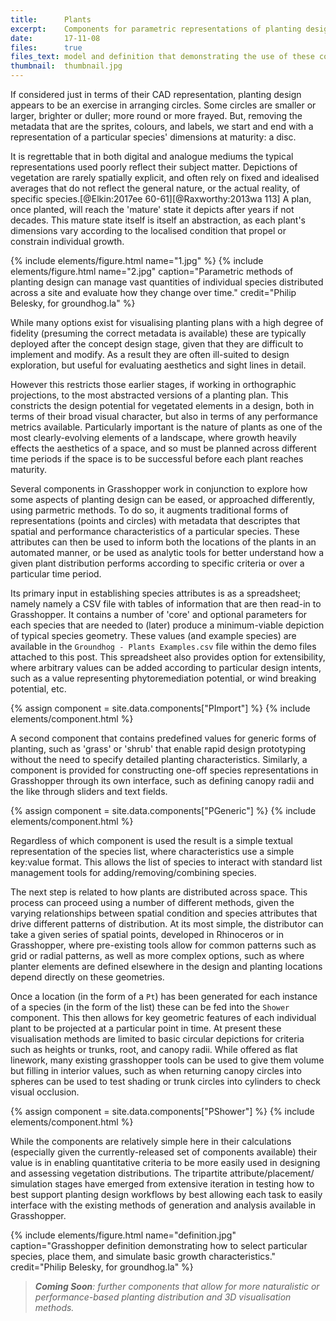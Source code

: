 ```yaml
---
title:      Plants
excerpt:    Components for parametric representations of planting design, analysis, and visualisation.
date:       17-11-08
files:      true
files_text: model and definition that demonstrating the use of these components
thumbnail:  thumbnail.jpg
---
```


If considered just in terms of their CAD representation, planting design appears to be an exercise in arranging circles. Some circles are smaller or larger, brighter or duller; more round or more frayed. But, removing the metadata that are the sprites, colours, and labels, we start and end with a representation of a particular species' dimensions at maturity: a disc.

It is regrettable that in both digital and analogue mediums the typical representations used poorly reflect their subject matter. Depictions of vegetation are rarely spatially explicit, and often rely on fixed and idealised averages that do not reflect the general nature, or the actual reality, of specific species.[@Elkin:2017ee 60-61][@Raxworthy:2013wa 113] A plan, once planted, will reach the 'mature' state it depicts after years if not decades. This mature state itself is itself an abstraction, as each plant's dimensions vary according to the localised condition that propel or constrain individual growth.

{% include elements/figure.html name="1.jpg" %}
{% include elements/figure.html name="2.jpg" caption="Parametric methods of planting design can manage vast quantities of individual species distributed across a site and evaluate how they change over time." credit="Philip Belesky, for groundhog.la" %}

While many options exist for visualising planting plans with a high degree of fidelity (presuming the correct metadata is available) these are typically deployed after the concept design stage, given that they are difficult to implement and modify. As a result they are often ill-suited to design exploration, but useful for evaluating aesthetics and sight lines in detail.

However this restricts those earlier stages, if working in orthographic projections, to the most abstracted versions of a planting plan. This constricts the design potential for vegetated elements in a design, both in terms of their broad visual character, but also in terms of any performance metrics available. Particularly important is the nature of plants as one of the most clearly-evolving elements of a landscape, where growth heavily effects the aesthetics of a space, and so must be planned across different time periods if the space is to be successful before each plant reaches maturity.

Several components in Grasshopper work in conjunction to explore how some aspects of planting design can be eased, or approached differently, using parmetric methods. To do so, it augments traditional forms of representations (points and circles) with metadata that descriptes that spatial and performance characteristics of a particular species. These attributes can then be used to inform both the locations of the plants in an automated manner, or be used as analytic tools for better understand how a given plant distribution performs according to specific criteria or over a particular time period.

Its primary input in establishing species attributes is as a spreadsheet; namely namely a CSV file with tables of information that are then read-in to Grasshopper. It contains a number of 'core' and optional parameters for each species that are needed to (later) produce a minimum-viable depiction of typical species geometry. These values (and example species) are available in the `Groundhog - Plants Examples.csv` file within the demo files attached to this post. This spreadsheet also provides option for extensibility, where arbitrary values can be added according to particular design intents, such as a value representing phytoremediation potential, or wind breaking potential, etc.

{% assign component = site.data.components["PImport"] %}
{% include elements/component.html %}

A second component that contains predefined values for generic forms of planting, such as 'grass' or 'shrub' that enable rapid design prototyping without the need to specify detailed planting characteristics. Similarly, a component is provided for constructing one-off species representations in Grasshopper through its own interface, such as defining canopy radii and the like through sliders and text fields.

{% assign component = site.data.components["PGeneric"] %}
{% include elements/component.html %}

Regardless of which component is used the result is a simple textual representation of the species list, where characteristics use a simple key:value format. This allows the list of species to interact with standard list management tools for adding/removing/combining species.

The next step is related to how plants are distributed across space. This process can proceed using a number of different methods, given the varying relationships between spatial condition and species attributes that drive different patterns of distribution. At its most simple, the distributor can take a given series of spatial points, developed in Rhinoceros or in Grasshopper, where pre-existing tools allow for common patterns such as grid or radial patterns, as well as more complex options, such as where planter elements are defined elsewhere in the design and planting locations depend directly on these geometries.

Once a location (in the form of a `Pt`) has been generated for each instance of a species (in the form of the list) these can be fed into the `Shower` component. This then allows for key geometric features of each individual plant to be projected at a particular point in time. At present these visualisation methods are limited to basic circular depictions for criteria such as heights or trunks, root, and canopy radii. While offered as flat linework, many existing grasshopper tools can be used to give them volume but filling in interior values, such as when returning canopy circles into spheres can be used to test shading or trunk circles into cylinders to check visual occlusion.

{% assign component = site.data.components["PShower"] %}
{% include elements/component.html %}

While the components are relatively simple here in their calculations (especially given the currently-released set of components available) their value is in enabling quantitative criteria to be more easily used in designing and assessing vegetation distributions. The tripartite attribute/placement/ simulation stages have emerged from extensive iteration in testing how to best support planting design workflows by best allowing each task to easily interface with the existing methods of generation and analysis available in Grasshopper.

{% include elements/figure.html name="definition.jpg" caption="Grasshopper definition demonstrating how to select particular species, place them, and simulate basic growth characteristics." credit="Philip Belesky, for groundhog.la" %}

> ***Coming Soon**: further components that allow for more naturalistic or performance-based planting distribution and 3D visualisation methods.*